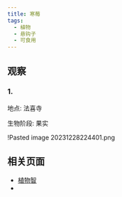 ```yaml
---
title: 寒莓
tags:
  - 植物
  - 悬钩子
  - 可食用
---
```

## 观察

### 1.

地点: 法喜寺

生物阶段: 果实

!Pasted image 20231228224401.png

## 相关页面

* [植物智](https://www.iplant.cn/info/%E5%AF%92%E8%8E%93)
* 
